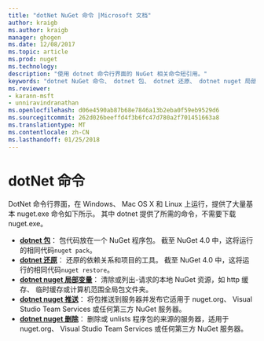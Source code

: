```yaml
---
title: "dotNet NuGet 命令 |Microsoft 文档"
author: kraigb
ms.author: kraigb
manager: ghogen
ms.date: 12/08/2017
ms.topic: article
ms.prod: nuget
ms.technology: 
description: "使用 dotnet 命令行界面的 NuGet 相关命令短引用。"
keywords: "dotnet NuGet 命令、 dotnet 包、 dotnet 还原、 dotnet nuget 局部变量、 dotnet nuget 推送和 dotnet nuget 删除"
ms.reviewer:
- karann-msft
- unniravindranathan
ms.openlocfilehash: d06e4590ab87b68e7846a13b2eba0f59eb9529d6
ms.sourcegitcommit: 262d026beeffd4f3b6fc47d780a2f701451663a8
ms.translationtype: MT
ms.contentlocale: zh-CN
ms.lasthandoff: 01/25/2018
---
```

# <a name="dotnet-commands"></a>dotNet 命令

DotNet 命令行界面，在 Windows、 Mac OS X 和 Linux 上运行，提供了大量基本 nuget.exe 命令如下所示。 其中 dotnet 提供了所需的命令，不需要下载 nuget.exe。

- [**dotnet 包**](/dotnet/core/tools/dotnet-pack?tabs=netcore2x)： 包代码放在一个 NuGet 程序包。 截至 NuGet 4.0 中，这将运行的相同代码`nuget pack`。
- [**dotnet 还原**](/dotnet/core/tools/dotnet-restore?tabs=netcore2x)： 还原的依赖关系和项目的工具。 截至 NuGet 4.0 中，这将运行的相同代码`nuget restore`。
- [**dotnet nuget 局部变量**](/dotnet/core/tools/dotnet-nuget-locals)： 清除或列出-请求的本地 NuGet 资源，如 http 缓存、 临时缓存或计算机范围全局包文件夹。
- [**dotnet nuget 推送**](/dotnet/core/tools/dotnet-nuget-push)： 将包推送到服务器并发布它适用于 nuget.org、 Visual Studio Team Services 或任何第三方 NuGet 服务器。
- [**dotnet nuget 删除**](/dotnet/core/tools/dotnet-nuget-delete)： 删除或 unlists 程序包的来源的服务器，适用于 nuget.org、 Visual Studio Team Services 或任何第三方 NuGet 服务器。
